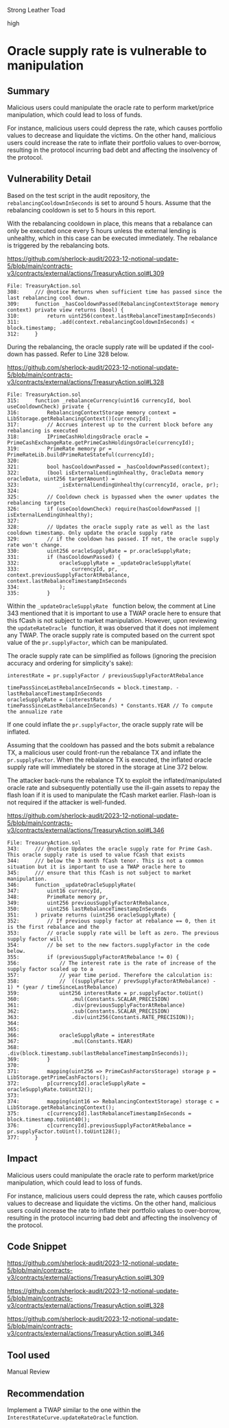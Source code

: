 Strong Leather Toad

high

# Oracle supply rate is vulnerable to manipulation

## Summary

Malicious users could manipulate the oracle rate to perform market/price manipulation, which could lead to loss of funds. 

For instance, malicious users could depress the rate, which causes portfolio values to decrease and liquidate the victims. On the other hand, malicious users could increase the rate to inflate their portfolio values to over-borrow, resulting in the protocol incurring bad debt and affecting the insolvency of the protocol.

## Vulnerability Detail

Based on the test script in the audit repository, the `rebalancingCooldownInSeconds` is set to around 5 hours. Assume that the rebalancing cooldown is set to 5 hours in this report.

With the rebalancing cooldown in place, this means that a rebalance can only be executed once every 5 hours unless the external lending is unhealthy, which in this case can be executed immediately. The rebalance is triggered by the rebalancing bots.

https://github.com/sherlock-audit/2023-12-notional-update-5/blob/main/contracts-v3/contracts/external/actions/TreasuryAction.sol#L309

```solidity
File: TreasuryAction.sol
308:     /// @notice Returns when sufficient time has passed since the last rebalancing cool down.
309:     function _hasCooldownPassed(RebalancingContextStorage memory context) private view returns (bool) {
310:         return uint256(context.lastRebalanceTimestampInSeconds)
311:             .add(context.rebalancingCooldownInSeconds) < block.timestamp;
312:     }
```

During the rebalancing, the oracle supply rate will be updated if the cool-down has passed. Refer to Line 328 below.

https://github.com/sherlock-audit/2023-12-notional-update-5/blob/main/contracts-v3/contracts/external/actions/TreasuryAction.sol#L328

```solidity
File: TreasuryAction.sol
315:     function _rebalanceCurrency(uint16 currencyId, bool useCooldownCheck) private { 
316:         RebalancingContextStorage memory context = LibStorage.getRebalancingContext()[currencyId]; 
317:         // Accrues interest up to the current block before any rebalancing is executed
318:         IPrimeCashHoldingsOracle oracle = PrimeCashExchangeRate.getPrimeCashHoldingsOracle(currencyId); 
319:         PrimeRate memory pr = PrimeRateLib.buildPrimeRateStateful(currencyId); 
320: 
321:         bool hasCooldownPassed = _hasCooldownPassed(context); 
322:         (bool isExternalLendingUnhealthy, OracleData memory oracleData, uint256 targetAmount) = 
323:             _isExternalLendingUnhealthy(currencyId, oracle, pr); 
324: 
325:         // Cooldown check is bypassed when the owner updates the rebalancing targets
326:         if (useCooldownCheck) require(hasCooldownPassed || isExternalLendingUnhealthy); 
327: 
328:         // Updates the oracle supply rate as well as the last cooldown timestamp. Only update the oracle supply rate
329:         // if the cooldown has passed. If not, the oracle supply rate won't change.
330:         uint256 oracleSupplyRate = pr.oracleSupplyRate; 
331:         if (hasCooldownPassed) {
332:             oracleSupplyRate = _updateOracleSupplyRate(
333:                 currencyId, pr, context.previousSupplyFactorAtRebalance, context.lastRebalanceTimestampInSeconds
334:             );
335:         } 
```

Within the `_updateOracleSupplyRate ` function below, the comment at Line 343 mentioned that it is important to use a TWAP oracle here to ensure that this fCash is not subject to market manipulation. However, upon reviewing the `updateRateOracle ` function, it was observed that it does not implement any TWAP. The oracle supply rate is computed based on the current spot value of the `pr.supplyFactor`, which can be manipulated.

The oracle supply rate can be simplified as follows (ignoring the precision accuracy and ordering for simplicity's sake):

```solidity
interestRate = pr.supplyFactor / previousSupplyFactorAtRebalance

timePassSinceLastRebalanceInSeconds = block.timestamp. - lastRebalanceTimestampInSeconds
oracleSupplyRate = (interestRate / timePassSinceLastRebalanceInSeconds) * Constants.YEAR // To compute the annualize rate
```

If one could inflate the `pr.supplyFactor`, the oracle supply rate will be inflated.

Assuming that the cooldown has passed and the bots submit a rebalance TX, a malicious user could front-run the rebalance TX and inflate the `pr.supplyFactor`. When the rebalance TX is executed, the inflated oracle supply rate will immediately be stored in the storage at Line 372 below.

The attacker back-runs the rebalance TX to exploit the inflated/manipulated oracle rate and subsequently potentially use the ill-gain assets to repay the flash loan if it is used to manipulate the fCash market earlier. Flash-loan is not required if the attacker is well-funded.

https://github.com/sherlock-audit/2023-12-notional-update-5/blob/main/contracts-v3/contracts/external/actions/TreasuryAction.sol#L346

```solidity
File: TreasuryAction.sol
343:     /// @notice Updates the oracle supply rate for Prime Cash. This oracle supply rate is used to value fCash that exists
344:     /// below the 3 month fCash tenor. This is not a common situation but it is important to use a TWAP oracle here to
345:     /// ensure that this fCash is not subject to market manipulation.
346:     function _updateOracleSupplyRate( 
347:         uint16 currencyId,
348:         PrimeRate memory pr,
349:         uint256 previousSupplyFactorAtRebalance,
350:         uint256 lastRebalanceTimestampInSeconds
351:     ) private returns (uint256 oracleSupplyRate) {
352:         // If previous supply factor at rebalance == 0, then it is the first rebalance and the
353:         // oracle supply rate will be left as zero. The previous supply factor will
354:         // be set to the new factors.supplyFactor in the code below.
355:         if (previousSupplyFactorAtRebalance != 0) { 
356:             // The interest rate is the rate of increase of the supply factor scaled up to a
357:             // year time period. Therefore the calculation is:
358:             //  ((supplyFactor / prevSupplyFactorAtRebalance) - 1) * (year / timeSinceLastRebalance)
359:             uint256 interestRate = pr.supplyFactor.toUint() 
360:                 .mul(Constants.SCALAR_PRECISION)
361:                 .div(previousSupplyFactorAtRebalance)
362:                 .sub(Constants.SCALAR_PRECISION) 
363:                 .div(uint256(Constants.RATE_PRECISION)); 
364: 
365: 
366:             oracleSupplyRate = interestRate
367:                 .mul(Constants.YEAR)
368:                 .div(block.timestamp.sub(lastRebalanceTimestampInSeconds)); 
369:         }
370: 
371:         mapping(uint256 => PrimeCashFactorsStorage) storage p = LibStorage.getPrimeCashFactors();
372:         p[currencyId].oracleSupplyRate = oracleSupplyRate.toUint32(); 
373: 
374:         mapping(uint16 => RebalancingContextStorage) storage c = LibStorage.getRebalancingContext();
375:         c[currencyId].lastRebalanceTimestampInSeconds = block.timestamp.toUint40();
376:         c[currencyId].previousSupplyFactorAtRebalance = pr.supplyFactor.toUint().toUint128(); 
377:     }
```

## Impact

Malicious users could manipulate the oracle rate to perform market/price manipulation, which could lead to loss of funds. 

For instance, malicious users could depress the rate, which causes portfolio values to decrease and liquidate the victims. On the other hand, malicious users could increase the rate to inflate their portfolio values to over-borrow, resulting in the protocol incurring bad debt and affecting the insolvency of the protocol.

## Code Snippet

https://github.com/sherlock-audit/2023-12-notional-update-5/blob/main/contracts-v3/contracts/external/actions/TreasuryAction.sol#L309

https://github.com/sherlock-audit/2023-12-notional-update-5/blob/main/contracts-v3/contracts/external/actions/TreasuryAction.sol#L328

https://github.com/sherlock-audit/2023-12-notional-update-5/blob/main/contracts-v3/contracts/external/actions/TreasuryAction.sol#L346

## Tool used

Manual Review

## Recommendation

Implement a TWAP similar to the one within the `InterestRateCurve.updateRateOracle` function.